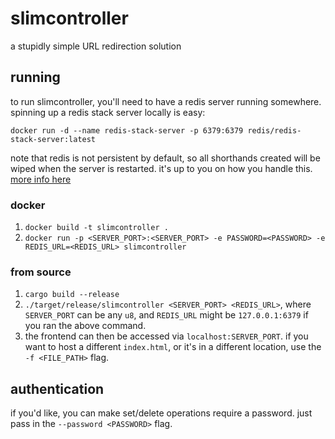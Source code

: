 # slimcontroller

a stupidly simple URL redirection solution

## running

to run slimcontroller, you'll need to have a redis server running somewhere. spinning up a redis stack server locally is easy:

`docker run -d --name redis-stack-server -p 6379:6379 redis/redis-stack-server:latest`

note that redis is not persistent by default, so all shorthands created will be wiped when the server is restarted. it's up to you on how you handle this. [more info here](https://redis.io/docs/latest/operate/oss_and_stack/management/persistence/)

### docker

1. `docker build -t slimcontroller .`
2. `docker run -p <SERVER_PORT>:<SERVER_PORT> -e PASSWORD=<PASSWORD> -e REDIS_URL=<REDIS_URL> slimcontroller`

### from source

1. `cargo build --release`
2. `./target/release/slimcontroller <SERVER_PORT> <REDIS_URL>`, where `SERVER_PORT` can be any `u8`, and `REDIS_URL` might be `127.0.0.1:6379` if you ran the above command.
3. the frontend can then be accessed via `localhost:SERVER_PORT`. if you want to host a different `index.html`, or it's in a different location, use the `-f <FILE_PATH>` flag.

## authentication

if you'd like, you can make set/delete operations require a password. just pass in the `--password <PASSWORD>` flag.
